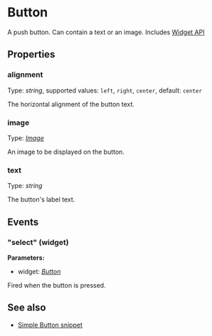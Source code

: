 ---
---
# Button
A push button. Can contain a text or an image.
Includes [Widget API](Widget.md)

## Properties
### alignment
Type: *string*, supported values: `left`, `right`, `center`, default: `center`

The horizontal alignment of the button text.
### image
Type: *[Image](../types.md#image)*

An image to be displayed on the button.
### text
Type: *string*

The button's label text.

## Events
### "select" (widget)

**Parameters:** 

- widget: *[Button](Button.md)*

Fired when the button is pressed.


## See also
- [Simple Button snippet](https://github.com/eclipsesource/tabris-js/blob/master/snippets/button/button.js)
